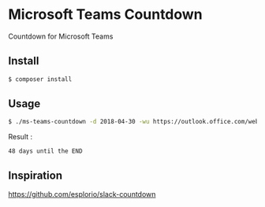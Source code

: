 # Microsoft Teams Countdown

Countdown for Microsoft Teams

## Install

```bash
$ composer install
```

## Usage

```bash
$ ./ms-teams-countdown -d 2018-04-30 -wu https://outlook.office.com/webhook/XXXXXXXX -e "the END"
```

Result : 

```
48 days until the END
```

## Inspiration

https://github.com/esplorio/slack-countdown
